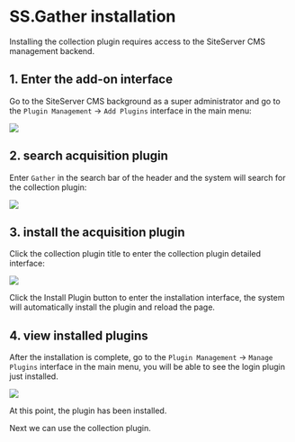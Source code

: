 # SS.Gather installation

Installing the collection plugin requires access to the SiteServer CMS management backend.

## 1. Enter the add-on interface


Go to the SiteServer CMS background as a super administrator and go to the `Plugin Management` -> `Add Plugins` interface in the main menu:

![](/docs/ss/gather/assets/update/02.png)

## 2. search acquisition plugin

Enter `Gather` in the search bar of the header and the system will search for the collection plugin:

![](/docs/ss/gather/assets/update/03.png)


## 3. install the acquisition plugin

Click the collection plugin title to enter the collection plugin detailed interface:

![](/docs/ss/gather/assets/update/04.png)

Click the Install Plugin button to enter the installation interface, the system will automatically install the plugin and reload the page.

## 4. view installed plugins

After the installation is complete, go to the `Plugin Management` -> `Manage Plugins` interface in the main menu, you will be able to see the login plugin just installed.

![](/docs/ss/gather/assets/update/05.png)

At this point, the plugin has been installed.

Next we can use the collection plugin.



